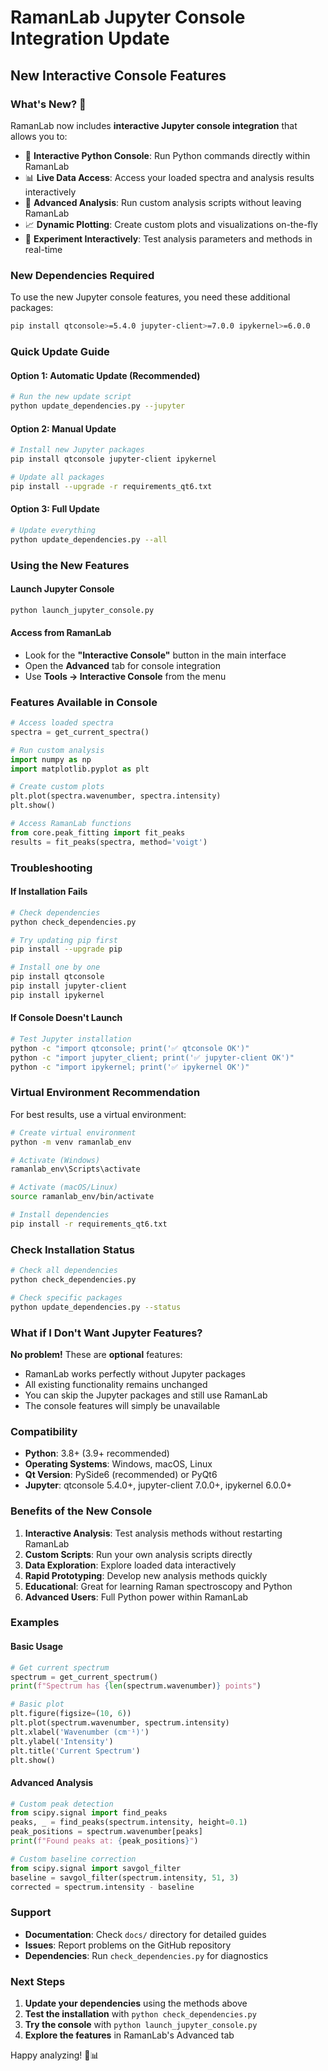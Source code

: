 # RamanLab Jupyter Console Integration Update
## New Interactive Console Features

### What's New? 🎉

RamanLab now includes **interactive Jupyter console integration** that allows you to:

- 🐍 **Interactive Python Console**: Run Python commands directly within RamanLab
- 📊 **Live Data Access**: Access your loaded spectra and analysis results interactively
- 🔬 **Advanced Analysis**: Run custom analysis scripts without leaving RamanLab
- 📈 **Dynamic Plotting**: Create custom plots and visualizations on-the-fly
- 🧪 **Experiment Interactively**: Test analysis parameters and methods in real-time

### New Dependencies Required

To use the new Jupyter console features, you need these additional packages:

```bash
pip install qtconsole>=5.4.0 jupyter-client>=7.0.0 ipykernel>=6.0.0
```

### Quick Update Guide

#### Option 1: Automatic Update (Recommended)
```bash
# Run the new update script
python update_dependencies.py --jupyter
```

#### Option 2: Manual Update
```bash
# Install new Jupyter packages
pip install qtconsole jupyter-client ipykernel

# Update all packages
pip install --upgrade -r requirements_qt6.txt
```

#### Option 3: Full Update
```bash
# Update everything
python update_dependencies.py --all
```

### Using the New Features

#### Launch Jupyter Console
```bash
python launch_jupyter_console.py
```

#### Access from RamanLab
- Look for the **"Interactive Console"** button in the main interface
- Open the **Advanced** tab for console integration
- Use **Tools → Interactive Console** from the menu

### Features Available in Console

```python
# Access loaded spectra
spectra = get_current_spectra()

# Run custom analysis
import numpy as np
import matplotlib.pyplot as plt

# Create custom plots
plt.plot(spectra.wavenumber, spectra.intensity)
plt.show()

# Access RamanLab functions
from core.peak_fitting import fit_peaks
results = fit_peaks(spectra, method='voigt')
```

### Troubleshooting

#### If Installation Fails
```bash
# Check dependencies
python check_dependencies.py

# Try updating pip first
pip install --upgrade pip

# Install one by one
pip install qtconsole
pip install jupyter-client
pip install ipykernel
```

#### If Console Doesn't Launch
```bash
# Test Jupyter installation
python -c "import qtconsole; print('✅ qtconsole OK')"
python -c "import jupyter_client; print('✅ jupyter-client OK')"
python -c "import ipykernel; print('✅ ipykernel OK')"
```

### Virtual Environment Recommendation

For best results, use a virtual environment:

```bash
# Create virtual environment
python -m venv ramanlab_env

# Activate (Windows)
ramanlab_env\Scripts\activate

# Activate (macOS/Linux)
source ramanlab_env/bin/activate

# Install dependencies
pip install -r requirements_qt6.txt
```

### Check Installation Status

```bash
# Check all dependencies
python check_dependencies.py

# Check specific packages
python update_dependencies.py --status
```

### What if I Don't Want Jupyter Features?

**No problem!** These are **optional** features:

- RamanLab works perfectly without Jupyter packages
- All existing functionality remains unchanged
- You can skip the Jupyter packages and still use RamanLab
- The console features will simply be unavailable

### Compatibility

- **Python**: 3.8+ (3.9+ recommended)
- **Operating Systems**: Windows, macOS, Linux
- **Qt Version**: PySide6 (recommended) or PyQt6
- **Jupyter**: qtconsole 5.4.0+, jupyter-client 7.0.0+, ipykernel 6.0.0+

### Benefits of the New Console

1. **Interactive Analysis**: Test analysis methods without restarting RamanLab
2. **Custom Scripts**: Run your own analysis scripts directly
3. **Data Exploration**: Explore loaded data interactively
4. **Rapid Prototyping**: Develop new analysis methods quickly
5. **Educational**: Great for learning Raman spectroscopy and Python
6. **Advanced Users**: Full Python power within RamanLab

### Examples

#### Basic Usage
```python
# Get current spectrum
spectrum = get_current_spectrum()
print(f"Spectrum has {len(spectrum.wavenumber)} points")

# Basic plot
plt.figure(figsize=(10, 6))
plt.plot(spectrum.wavenumber, spectrum.intensity)
plt.xlabel('Wavenumber (cm⁻¹)')
plt.ylabel('Intensity')
plt.title('Current Spectrum')
plt.show()
```

#### Advanced Analysis
```python
# Custom peak detection
from scipy.signal import find_peaks
peaks, _ = find_peaks(spectrum.intensity, height=0.1)
peak_positions = spectrum.wavenumber[peaks]
print(f"Found peaks at: {peak_positions}")

# Custom baseline correction
from scipy.signal import savgol_filter
baseline = savgol_filter(spectrum.intensity, 51, 3)
corrected = spectrum.intensity - baseline
```

### Support

- **Documentation**: Check `docs/` directory for detailed guides
- **Issues**: Report problems on the GitHub repository
- **Dependencies**: Run `check_dependencies.py` for diagnostics

### Next Steps

1. **Update your dependencies** using the methods above
2. **Test the installation** with `python check_dependencies.py`
3. **Try the console** with `python launch_jupyter_console.py`
4. **Explore the features** in RamanLab's Advanced tab

Happy analyzing! 🔬📊 